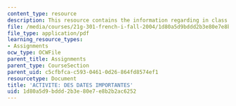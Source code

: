 ```yaml
---
content_type: resource
description: This resource contains the information regarding in class activities.
file: /media/courses/21g-301-french-i-fall-2004/1d80a5d9bddd2b3e80e7e8b2b2ac6252_MIT21G_301F04_ch2_ex2.pdf
file_type: application/pdf
learning_resource_types:
- Assignments
ocw_type: OCWFile
parent_title: Assignments
parent_type: CourseSection
parent_uid: c5cfbfca-c593-0461-0d26-864fd8574ef1
resourcetype: Document
title: 'ACTIVITE: DES DATES IMPORTANTES'
uid: 1d80a5d9-bddd-2b3e-80e7-e8b2b2ac6252
---
```

